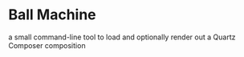 
# Ball Machine
a small command-line tool to load and optionally render out a Quartz Composer composition
